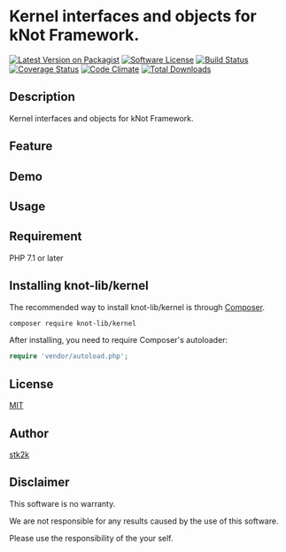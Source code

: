 Kernel interfaces and objects for kNot Framework.
=======================

[![Latest Version on Packagist](https://img.shields.io/packagist/v/knot-lib/kernel.svg?style=flat-square)](https://packagist.org/packages/knot-lib/kernel)
[![Software License](https://img.shields.io/badge/license-MIT-brightgreen.svg?style=flat-square)](LICENSE.md)
[![Build Status](https://travis-ci.org/knot-lib/kernel.svg?branch=master)](https://travis-ci.org/knot-lib/kernel)
[![Coverage Status](https://coveralls.io/repos/github/knot-lib/kernel/badge.svg?branch=master)](https://coveralls.io/github/knot-lib/kernel?branch=master)
[![Code Climate](https://codeclimate.com/github/knot-lib/kernel/badges/gpa.svg)](https://codeclimate.com/github/knot-lib/kernel)
[![Total Downloads](https://img.shields.io/packagist/dt/knot-lib/kernel.svg?style=flat-square)](https://packagist.org/packages/knot-lib/kernel)

## Description

Kernel interfaces and objects for kNot Framework.


## Feature

## Demo

## Usage

## Requirement

PHP 7.1 or later

## Installing knot-lib/kernel

The recommended way to install knot-lib/kernel is through
[Composer](http://getcomposer.org).

```bash
composer require knot-lib/kernel
```

After installing, you need to require Composer's autoloader:

```php
require 'vendor/autoload.php';
```

## License
[MIT](https://github.com/knot-lib/kernel/blob/master/LICENSE)

## Author

[stk2k](https://github.com/stk2k)

## Disclaimer

This software is no warranty.

We are not responsible for any results caused by the use of this software.

Please use the responsibility of the your self.



